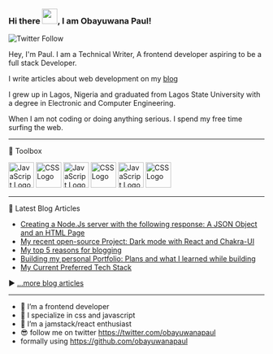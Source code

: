 ### Hi there <img src="https://raw.githubusercontent.com/MartinHeinz/MartinHeinz/master/wave.gif" width="30px">, I am Obayuwana Paul!

![Twitter Follow](https://img.shields.io/twitter/follow/obayuwanapaul?style=social)

Hey, I'm Paul. I am a Technical Writer, A frontend developer aspiring to be a full stack Developer.

I write articles about web development on my [blog](https://obayuwanapaul.hashnode.dev/)

I grew up in Lagos, Nigeria and graduated from Lagos State University with a degree in Electronic and Computer Engineering.

When I am not coding or doing anything serious. I spend my free time surfing the web.


---

🧰 Toolbox

<img src="https://cdn.worldvectorlogo.com/logos/javascript.svg" alt="JavaScript Logo" width="50" height="50"/> <img src="https://cdn.worldvectorlogo.com/logos/css3.svg" alt="CSS Logo" width="50" height="50"/> <img src="https://cdn.worldvectorlogo.com/logos/react.svg" alt="JavaScript Logo" width="50" height="50"/> <img src="https://cdn.worldvectorlogo.com/logos/html5.svg" alt="CSS Logo" width="50" height="50"/> <img src="https://cdn.worldvectorlogo.com/logos/nodejs.svg" alt="JavaScript Logo" width="50" height="50"/> <img src="https://cdn.worldvectorlogo.com/logos/redux.svg" alt="CSS Logo" width="50" height="50"/>






---

📘 Latest Blog Articles

<!-- BLOG-POST-LIST:START -->
- [Creating a Node.Js server with the following response: A JSON Object and an HTML Page](https://obayuwanapaul.hashnode.dev/creating-a-nodejs-server-with-the-following-response-a-json-object-and-an-html-page)
- [My recent open-source Project: Dark mode with React and Chakra-UI](https://obayuwanapaul.hashnode.dev/my-recent-open-source-project-dark-mode-with-react-and-chakra-ui)
- [My top 5 reasons for blogging](https://obayuwanapaul.hashnode.dev/my-top-5-reasons-for-blogging)
- [Building my personal Portfolio: Plans and what I learned while building](https://obayuwanapaul.hashnode.dev/building-my-personal-portfolio-plans-and-what-i-learned-while-building)
- [My Current Preferred Tech Stack](https://obayuwanapaul.hashnode.dev/my-current-preferred-tech-stack)
<!-- BLOG-POST-LIST:END -->

▶ [...more blog articles](https://obayuwanapaul.hashnode.dev)

---





- 🔭 I’m a frontend developer 
- 🌱 I specialize in css and javascript 
- 👯 I’m a jamstack/react enthusiast 
- 😎 follow me on twitter https://twitter.com/obayuwanapaul
- formally using https://github.com/obayuwanapaul
   

